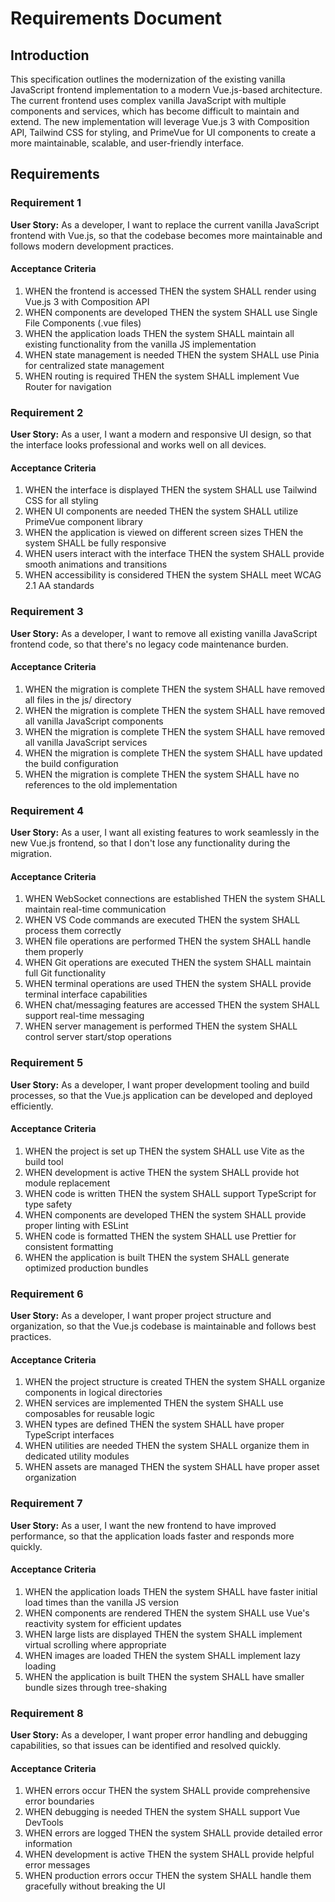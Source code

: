 # Requirements Document

## Introduction

This specification outlines the modernization of the existing vanilla JavaScript frontend implementation to a modern Vue.js-based architecture. The current frontend uses complex vanilla JavaScript with multiple components and services, which has become difficult to maintain and extend. The new implementation will leverage Vue.js 3 with Composition API, Tailwind CSS for styling, and PrimeVue for UI components to create a more maintainable, scalable, and user-friendly interface.

## Requirements

### Requirement 1

**User Story:** As a developer, I want to replace the current vanilla JavaScript frontend with Vue.js, so that the codebase becomes more maintainable and follows modern development practices.

#### Acceptance Criteria

1. WHEN the frontend is accessed THEN the system SHALL render using Vue.js 3 with Composition API
2. WHEN components are developed THEN the system SHALL use Single File Components (.vue files)
3. WHEN the application loads THEN the system SHALL maintain all existing functionality from the vanilla JS implementation
4. WHEN state management is needed THEN the system SHALL use Pinia for centralized state management
5. WHEN routing is required THEN the system SHALL implement Vue Router for navigation

### Requirement 2

**User Story:** As a user, I want a modern and responsive UI design, so that the interface looks professional and works well on all devices.

#### Acceptance Criteria

1. WHEN the interface is displayed THEN the system SHALL use Tailwind CSS for all styling
2. WHEN UI components are needed THEN the system SHALL utilize PrimeVue component library
3. WHEN the application is viewed on different screen sizes THEN the system SHALL be fully responsive
4. WHEN users interact with the interface THEN the system SHALL provide smooth animations and transitions
5. WHEN accessibility is considered THEN the system SHALL meet WCAG 2.1 AA standards

### Requirement 3

**User Story:** As a developer, I want to remove all existing vanilla JavaScript frontend code, so that there's no legacy code maintenance burden.

#### Acceptance Criteria

1. WHEN the migration is complete THEN the system SHALL have removed all files in the js/ directory
2. WHEN the migration is complete THEN the system SHALL have removed all vanilla JavaScript components
3. WHEN the migration is complete THEN the system SHALL have removed all vanilla JavaScript services
4. WHEN the migration is complete THEN the system SHALL have updated the build configuration
5. WHEN the migration is complete THEN the system SHALL have no references to the old implementation

### Requirement 4

**User Story:** As a user, I want all existing features to work seamlessly in the new Vue.js frontend, so that I don't lose any functionality during the migration.

#### Acceptance Criteria

1. WHEN WebSocket connections are established THEN the system SHALL maintain real-time communication
2. WHEN VS Code commands are executed THEN the system SHALL process them correctly
3. WHEN file operations are performed THEN the system SHALL handle them properly
4. WHEN Git operations are executed THEN the system SHALL maintain full Git functionality
5. WHEN terminal operations are used THEN the system SHALL provide terminal interface capabilities
6. WHEN chat/messaging features are accessed THEN the system SHALL support real-time messaging
7. WHEN server management is performed THEN the system SHALL control server start/stop operations

### Requirement 5

**User Story:** As a developer, I want proper development tooling and build processes, so that the Vue.js application can be developed and deployed efficiently.

#### Acceptance Criteria

1. WHEN the project is set up THEN the system SHALL use Vite as the build tool
2. WHEN development is active THEN the system SHALL provide hot module replacement
3. WHEN code is written THEN the system SHALL support TypeScript for type safety
4. WHEN components are developed THEN the system SHALL provide proper linting with ESLint
5. WHEN code is formatted THEN the system SHALL use Prettier for consistent formatting
6. WHEN the application is built THEN the system SHALL generate optimized production bundles

### Requirement 6

**User Story:** As a developer, I want proper project structure and organization, so that the Vue.js codebase is maintainable and follows best practices.

#### Acceptance Criteria

1. WHEN the project structure is created THEN the system SHALL organize components in logical directories
2. WHEN services are implemented THEN the system SHALL use composables for reusable logic
3. WHEN types are defined THEN the system SHALL have proper TypeScript interfaces
4. WHEN utilities are needed THEN the system SHALL organize them in dedicated utility modules
5. WHEN assets are managed THEN the system SHALL have proper asset organization

### Requirement 7

**User Story:** As a user, I want the new frontend to have improved performance, so that the application loads faster and responds more quickly.

#### Acceptance Criteria

1. WHEN the application loads THEN the system SHALL have faster initial load times than the vanilla JS version
2. WHEN components are rendered THEN the system SHALL use Vue's reactivity system for efficient updates
3. WHEN large lists are displayed THEN the system SHALL implement virtual scrolling where appropriate
4. WHEN images are loaded THEN the system SHALL implement lazy loading
5. WHEN the application is built THEN the system SHALL have smaller bundle sizes through tree-shaking

### Requirement 8

**User Story:** As a developer, I want proper error handling and debugging capabilities, so that issues can be identified and resolved quickly.

#### Acceptance Criteria

1. WHEN errors occur THEN the system SHALL provide comprehensive error boundaries
2. WHEN debugging is needed THEN the system SHALL support Vue DevTools
3. WHEN errors are logged THEN the system SHALL provide detailed error information
4. WHEN development is active THEN the system SHALL provide helpful error messages
5. WHEN production errors occur THEN the system SHALL handle them gracefully without breaking the UI